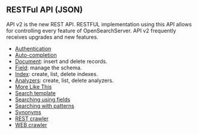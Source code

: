 ## RESTFul API (JSON)

API v2 is the new REST API. RESTFUL implementation using this API allows for controlling every feature of OpenSearchServer. API v2 frequently receives upgrades and new features.

* [Authentication](authentication.md)
* [Auto-completion](auto-completion/README.md)
* [Document](document/README.md): insert and delete records.
* [Field](field/README.md): manage the schema.
* [Index](index/README.md): create, list, delete indexes.
* [Analyzers](analyzers/README.md): create, list, delete analyzers.
* [More Like This](more-like-this/README.md)
* [Search template](search_template/README.md)
* [Searching using fields](searching_using_fields/README.md)
* [Searching with patterns](searching_using_patterns/README.md)
* [Synonyms](synonyms/README.md)
* [REST crawler](REST_crawler/README.md)
* [WEB crawler](WEB_crawler/README.md)

